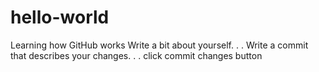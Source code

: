 # hello-world
Learning how GitHub works
Write a bit about yourself. . .   Write a commit that describes your changes. . . click commit changes button
